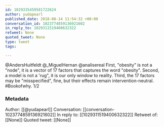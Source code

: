 ```yaml
---
id: 1029335459581722624
author: yudapearl
published_date: 2018-08-14 11:54:32 +00:00
conversation_id: 1023774859136921602
in_reply_to: 1029311519400632322
retweet: None
quoted_tweet: None
type: tweet
tags:

---
```


@AndersHuitfeldt @_MiguelHernan @analisereal First, "obesity" is not a "node", it is a vector of 17 factors that captures
the word "obesity". Second, a model is not a 'rug", it is our only window to reality. Third,  the 17 factors may be "misspecified", fine, but their effects remain intervention-neutral. #Bookofwhy.  1/2

### Metadata

Author: [[@yudapearl]]
Conversation: [[conversation-1023774859136921602]]
In reply to: [[1029311519400632322]]
Retweet of: [[None]]
Quoted tweet: [[None]]

